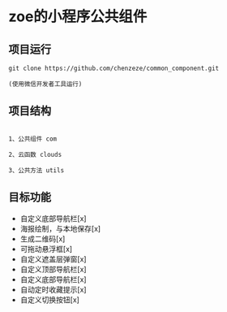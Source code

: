 # zoe的小程序公共组件

## 项目运行

```
git clone https://github.com/chenzeze/common_component.git

(使用微信开发者工具运行)

```

## 项目结构

```

1、公共组件 com 

2、云函数 clouds

3、公共方法 utils 

```


## 目标功能

- 自定义底部导航栏[x] 
- 海报绘制，与本地保存[x] 
- 生成二维码[x] 
- 可拖动悬浮框[x]
- 自定义遮盖层弹窗[x]  
- 自定义顶部导航栏[x] 
- 自定义底部导航栏[x] 
- 自动定时收藏提示[x] 
- 自定义切换按钮[x] 
